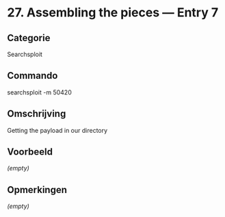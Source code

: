 # 27. Assembling the pieces — Entry 7

## Categorie

Searchsploit

## Commando

searchsploit -m 50420

## Omschrijving

Getting the payload in our directory

## Voorbeeld

_(empty)_

## Opmerkingen

_(empty)_

